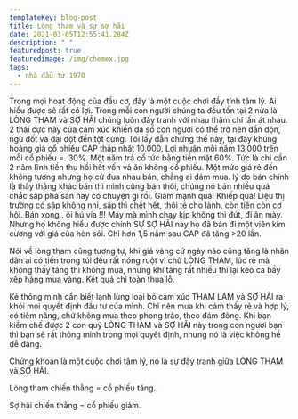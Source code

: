 ```yaml
---
templateKey: blog-post
title: Lòng tham và sự sợ hãi
date: 2021-03-05T12:55:41.284Z
description: " "
featuredpost: true
featuredimage: /img/chemex.jpg
tags:
  - nhà đầu tư 1970
---
```

Trong mọi hoạt động của đầu cơ, đây là một cuộc chơi đầy tính tâm lý. Ai hiểu được sẽ rất có lợi. Trong mỗi con người chúng ta đều tồn tại 2 nửa là LÒNG THAM và SỢ HÃI chúng luôn đấy tranh với nhau thậm chí lấn át nhau. 2 thái cực này của cảm xúc khiến đa số con người có thể trở nên đần độn, ngủ dốt và dại dột đến tột cùng. Tôi lấy dẫn chứng thế này, tại đấy khủng hoảng giá cổ phiếu CAP thấp nhất 10.000. Lợi nhuận mỗi năm 13.000 trên mỗi cổ phiếu =. 30%. Một năm trả cổ tức bằng tiền mặt 60%. Tức là chỉ cần 2 năm lĩnh tiền thu hồi hết vốn và ăn không cổ phiếu. Một mức giá rẻ đến không tưởng nhưng họ cứ đua nhau bán, chẳng ai dám mua. lý do bán chính là thấy thằng khác bán thì mình cũng bán thôi, chúng nó bán nhiều quá chắc sắp phá sản hay có chuyện gì rồi. Giảm mạnh quá! Khiếp quá! Liệu thị trường có sập không nhỉ, sập thì chết hết, thôi té cho lành, còn tiền còn cơ hội. Bán xong.. ôi hú vía !!! May mà mình chạy kịp không thì đứt, đi ăn mày. Nhưng họ không hiểu được chính SỰ SỢ HÃI này họ đã bán đi một viên kim cương với giá của hòn sỏi. Chỉ hơn 1,5 năm sau CAP đã tăng >20 lần.

Nói về lòng tham cũng tương tự, khi giá vàng cứ ngày nào cũng tăng là nhân dân ai có tiền trong túi đều rất nóng ruột vì chữ LÒNG THAM, lúc rẻ mà không thấy tăng thì không mua, nhưng khi tăng rất nhiều thì lại kéo cả bầy xếp hàng mua vàng. Kết quả chỉ toàn thua lỗ.

Kẻ thông minh cần biết lạnh lùng loại bỏ cảm xúc THAM LAM và SỢ HÃI ra khỏi mọi quyết định đầu tư của mình. Chỉ nên mua khi cảm thấy rẻ và hợp lý, có tiềm năng, chứ không mua theo phong trào, theo đám đông. Khi bạn kiềm chế được 2 con quỷ LÒNG THAM và SỢ HÃI này trong con người bạn thì bạn sẽ rất thông minh trong mọi quyết định, nhưng nó là việc không hề dễ dàng.

Chứng khoán là một cuộc chơi tâm lý, nó là sự đấy tranh giữa LÒNG THAM và SỢ HÃI.

Lòng tham chiến thằng = cổ phiếu tăng.

Sợ hãi chiến thằng = cổ phiếu giảm.